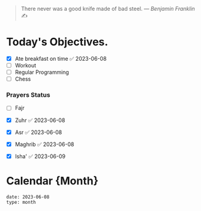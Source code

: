 
> There never was a good knife made of bad steel.
> &mdash; <cite>Benjamin Franklin</cite>✍️  


# Today's Objectives.
- [x] Ate breakfast on time ✅ 2023-06-08
- [ ] Workout
- [ ] Regular Programming
- [ ] Chess

### Prayers Status
- [ ] Fajr
- [x] Zuhr ✅ 2023-06-08
- [x] Asr ✅ 2023-06-08
- [x] Maghrib ✅ 2023-06-08
- [x] Isha' ✅ 2023-06-09


# Calendar {Month}
```gEvent
date: 2023-06-08
type: month
```
